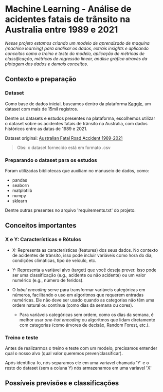 # Machine Learning - Análise de acidentes fatais de trânsito na Australia entre 1989 e 2021

_Nesse projeto estamos criando um modelo de aprendizado de maquina (machine learning) para analisar os dados, extrais insights e aplicando conceitos como o treino e teste do modelo, aplicação de métricas de classificação, métricas de regressão linear, análise gráfica através da plotagem dos dados e demais conceitos._

## Contexto e preparação

### Dataset
Como base de dados inicial, buscamos dentro da plataforma <a href='https://www.kaggle.com/'>Kaggle</a>, um dataset com mais de 15mil registros. 

Dentre os datasets e estudos presentes na plataforma, escolhemos utilizar o dataset sobre os acidentes fatais de trânsito na Australia, com dados históricos entre as datas de 1989 e 2021. 

Dataset original: <a href='https://www.kaggle.com/datasets/deepcontractor/australian-fatal-car-accident-data-19892021'>Australian Fatal Road Accident 1989-2021</a>

> Obs: o dataset fornecido está em formato .csv

### Preparando o dataset para os estudos
Foram utilizadas bibliotecas que auxiliam no manuseio de dados, como:

- pandas
- seaborn
- matplotlib
- numpy
- sklearn

Dentre outras presentes no arquivo 'requirements.txt' do projeto.


## Conceitos importantes

### X e Y: Características e Rótulos
- X: Representa as características (features) dos seus dados. No contexto de acidentes de trânsito, isso pode incluir variáveis como hora do dia, condições climáticas, tipo de veículo, etc.

- Y: Representa a variável alvo (target) que você deseja prever. Isso pode ser uma classificação (e.g., acidente ou não acidente) ou um valor numérico (e.g., número de feridos).
  
- O *label encoding* serve para transformar variáveis categóricas em números, facilitando o uso em algoritmos que requerem entradas numéricas. Ele não deve ser usado quando as categorias não têm uma ordem natural ou contínua (como dias da semana ou cores).
  - Para variáveis categóricas sem ordem, como os dias da semana, é melhor usar *one-hot encoding* ou algoritmos que lidam diretamente com categorias (como árvores de decisão, Random Forest, etc.).

### Treino e teste

Antes de realizarmos o treino e teste com um modelo, precisamos entender qual o nosso alvo (qual valor queremos prever/classificar).

Após identifica-lo, nós separamos ele em uma variavel chamada 'Y' e o resto do dataset (sem a coluna Y) nós armazenamos em uma variavel 'X'



## Possíveis previsões e classificações

